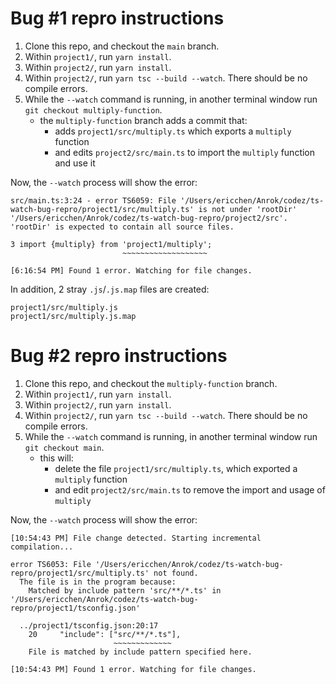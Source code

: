 # Bug #1 repro instructions

1. Clone this repo, and checkout the `main` branch.
2. Within `project1/`, run `yarn install`.
3. Within `project2/`, run `yarn install`.
4. Within `project2/`, run `yarn tsc --build --watch`. There should be no compile errors.
5. While the `--watch` command is running, in another terminal window run `git checkout multiply-function`.
    - the `multiply-function` branch adds a commit that:
        - adds `project1/src/multiply.ts` which exports a `multiply` function
        - and edits `project2/src/main.ts` to import the `multiply` function and use it

Now, the `--watch` process will show the error:
```
src/main.ts:3:24 - error TS6059: File '/Users/ericchen/Anrok/codez/ts-watch-bug-repro/project1/src/multiply.ts' is not under 'rootDir' '/Users/ericchen/Anrok/codez/ts-watch-bug-repro/project2/src'. 'rootDir' is expected to contain all source files.

3 import {multiply} from 'project1/multiply';
                         ~~~~~~~~~~~~~~~~~~~

[6:16:54 PM] Found 1 error. Watching for file changes.
```

In addition, 2 stray `.js`/`.js.map` files are created:
```
project1/src/multiply.js
project1/src/multiply.js.map
```

# Bug #2 repro instructions

1. Clone this repo, and checkout the `multiply-function` branch.
2. Within `project1/`, run `yarn install`.
3. Within `project2/`, run `yarn install`.
4. Within `project2/`, run `yarn tsc --build --watch`. There should be no compile errors.
5. While the `--watch` command is running, in another terminal window run `git checkout main`.
    - this will:
        - delete the file `project1/src/multiply.ts`, which exported a `multiply` function
        - and edit `project2/src/main.ts` to remove the import and usage of `multiply`

Now, the `--watch` process will show the error:
```
[10:54:43 PM] File change detected. Starting incremental compilation...

error TS6053: File '/Users/ericchen/Anrok/codez/ts-watch-bug-repro/project1/src/multiply.ts' not found.
  The file is in the program because:
    Matched by include pattern 'src/**/*.ts' in '/Users/ericchen/Anrok/codez/ts-watch-bug-repro/project1/tsconfig.json'

  ../project1/tsconfig.json:20:17
    20     "include": ["src/**/*.ts"],
                       ~~~~~~~~~~~~~
    File is matched by include pattern specified here.

[10:54:43 PM] Found 1 error. Watching for file changes.
```
